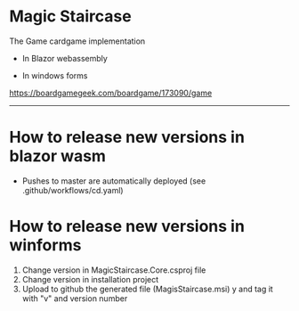 # Magic Staircase

The Game cardgame implementation 

- In Blazor webassembly 

- In windows forms

https://boardgamegeek.com/boardgame/173090/game

---

# How to release new versions in blazor wasm

- Pushes to master are automatically deployed (see .github/workflows/cd.yaml)

# How to release new versions in winforms

1. Change version in MagicStaircase.Core.csproj file
2. Change version in installation project
3. Upload to github the generated file (MagisStaircase.msi) y and tag it with "v" and version number

